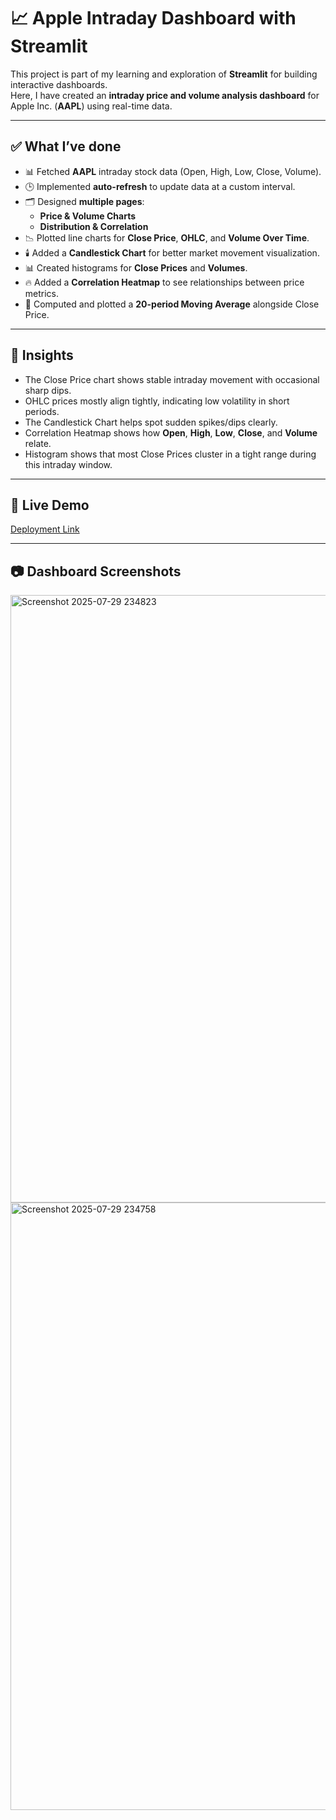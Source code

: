 # 📈 Apple Intraday Dashboard with Streamlit

This project is part of my learning and exploration of **Streamlit** for building interactive dashboards.  
Here, I have created an **intraday price and volume analysis dashboard** for Apple Inc. (**AAPL**) using real-time data.

---

## ✅ What I’ve done

- 📊 Fetched **AAPL** intraday stock data (Open, High, Low, Close, Volume).
- 🕒 Implemented **auto-refresh** to update data at a custom interval.
- 🗂️ Designed **multiple pages**:  
  - **Price & Volume Charts**
  - **Distribution & Correlation**
- 📉 Plotted line charts for **Close Price**, **OHLC**, and **Volume Over Time**.
- 🕯️ Added a **Candlestick Chart** for better market movement visualization.
- 📊 Created histograms for **Close Prices** and **Volumes**.
- 🔥 Added a **Correlation Heatmap** to see relationships between price metrics.
- 🧮 Computed and plotted a **20-period Moving Average** alongside Close Price.

---

## 📌 Insights

- The Close Price chart shows stable intraday movement with occasional sharp dips.
- OHLC prices mostly align tightly, indicating low volatility in short periods.
- The Candlestick Chart helps spot sudden spikes/dips clearly.
- Correlation Heatmap shows how **Open**, **High**, **Low**, **Close**, and **Volume** relate.
- Histogram shows that most Close Prices cluster in a tight range during this intraday window.

---

## 🚀 Live Demo

[Deployment Link](https://apple-intraday-dashboard-with-app-4fawnmmzya8elpjgzp6vbb.streamlit.app/)

---

## 📷 Dashboard Screenshots

<img width="1919" height="972" alt="Screenshot 2025-07-29 234823" src="https://github.com/user-attachments/assets/10774c67-00a4-4f85-a861-414ad5dea6bf" />


<img width="1916" height="972" alt="Screenshot 2025-07-29 234758" src="https://github.com/user-attachments/assets/01488ba3-eee3-40f2-a79b-00d60a4e7e01" />

